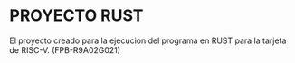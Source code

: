 # PROYECTO RUST
El proyecto creado para la ejecucion del programa en RUST para la tarjeta de RISC-V. (FPB-R9A02G021)
